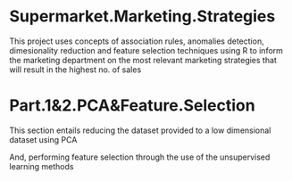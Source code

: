 # Supermarket.Marketing.Strategies

This project uses concepts of association rules, anomalies detection, dimesionality reduction  and feature selection techniques using R to inform the marketing department on the most relevant marketing strategies that will result in the highest no. of sales


# Part.1&2.PCA&Feature.Selection

This section entails reducing the dataset provided to a low dimensional dataset using PCA

And, performing feature selection through the use of the unsupervised learning methods
